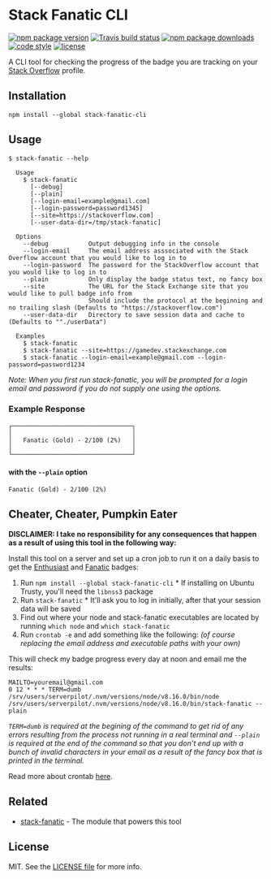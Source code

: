 # Stack Fanatic CLI

[![npm package version](https://img.shields.io/npm/v/stack-fanatic-cli.svg?style=flat-square)](https://www.npmjs.com/package/stack-fanatic-cli)
[![Travis build status](https://img.shields.io/travis/kodie/stack-fanatic-cli.svg?style=flat-square)](https://travis-ci.org/kodie/stack-fanatic-cli)
[![npm package downloads](https://img.shields.io/npm/dt/stack-fanatic-cli.svg?style=flat-square)](https://www.npmjs.com/package/stack-fanatic-cli)
[![code style](https://img.shields.io/badge/code_style-standard-yellow.svg?style=flat-square)](https://github.com/standard/standard)
[![license](https://img.shields.io/github/license/kodie/stack-fanatic-cli.svg?style=flat-square)](license.md)

A CLI tool for checking the progress of the badge you are tracking on your [Stack Overflow](https://stackoverflow.com) profile.

## Installation

```shell
npm install --global stack-fanatic-cli
```

## Usage

```
$ stack-fanatic --help

  Usage
    $ stack-fanatic
      [--debug]
      [--plain]
      [--login-email=example@gmail.com]
      [--login-password=password1345]
      [--site=https://stackoverflow.com]
      [--user-data-dir=/tmp/stack-fanatic]

  Options
    --debug           Output debugging info in the console
    --login-email     The email address asssociated with the Stack Overflow account that you would like to log in to
    --login-password  The password for the StackOverflow account that you would like to log in to
    --plain           Only display the badge status text, no fancy box
    --site            The URL for the Stack Exchange site that you would like to pull badge info from
                      Should include the protocol at the beginning and no trailing slash (Defaults to "https://stackoverflow.com")
    --user-data-dir   Directory to save session data and cache to (Defaults to ""./userData")

  Examples
    $ stack-fanatic
    $ stack-fanatic --site=https://gamedev.stackexchange.com
    $ stack-fanatic --login-email=example@gmail.com --login-password=password1234

```

*Note: When you first run stack-fanatic, you will be prompted for a login email and password if you do not supply one using the options.*

### Example Response

```
┌─────────────────────────────────┐
│                                 │
│   Fanatic (Gold) - 2/100 (2%)   │
│                                 │
└─────────────────────────────────┘
```

#### with the `--plain` option
```
Fanatic (Gold) - 2/100 (2%)
```

## Cheater, Cheater, Pumpkin Eater

**DISCLAIMER: I take no responsibility for any consequences that happen as a result of using this tool in the following way:**

Install this tool on a server and set up a cron job to run it on a daily basis to get the [Enthusiast](https://stackoverflow.com/help/badges/71/enthusiast) and [Fanatic](https://stackoverflow.com/help/badges/83/fanatic) badges:

  1. Run `npm install --global stack-fanatic-cli`
    * If installing on Ubuntu Trusty, you'll need the `libnss3` package
  2. Run `stack-fanatic`
    * It'll ask you to log in initially, after that your session data will be saved
  3. Find out where your node and stack-fanatic executables are located by running `which node` and `which stack-fanatic`
  4. Run `crontab -e` and add something like the following: *(of course replacing the email address and executable paths with your own)*

This will check my badge progress every day at noon and email me the results:

```
MAILTO=youremail@gmail.com
0 12 * * * TERM=dumb /srv/users/serverpilot/.nvm/versions/node/v8.16.0/bin/node /srv/users/serverpilot/.nvm/versions/node/v8.16.0/bin/stack-fanatic --plain
```

*`TERM=dumb` is required at the begining of the command to get rid of any errors resulting from the process not running in a real terminal and `--plain` is required at the end of the command so that you don't end up with a bunch of invalid characters in your email as a result of the fancy box that is printed in the terminal.*

Read more about crontab [here](https://www.adminschoice.com/crontab-quick-reference).

## Related

* [stack-fanatic](https://github.com/kodie/stack-fanatic) - The module that powers this tool

## License
MIT. See the [LICENSE file](LICENSE.md) for more info.

